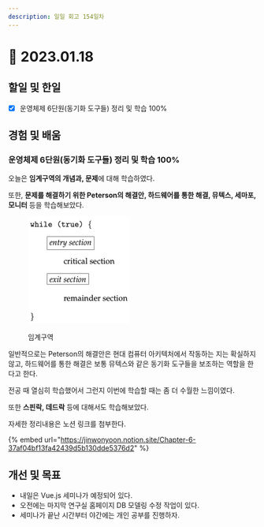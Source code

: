 ```yaml
---
description: 일일 회고 154일차
---
```


# 🙂 2023.01.18

## 할일 및 한일&#x20;

* [x] 운영체제 6단원(동기화 도구들) 정리 및 학습 100%&#x20;

## 경험 및 배움&#x20;

### 운영체제 6단원(동기화 도구들) 정리 및 학습 100%&#x20;

오늘은 **임계구역의 개념과, 문제**에 대해 학습하였다.

또한, **문제를 해결하기 위한 Peterson의 해결안, 하드웨어를 통한 해결, 뮤텍스, 세마포, 모니터** 등을 학습해보았다.

<figure><img src="../.gitbook/assets/image (4).png" alt=""><figcaption><p>임계구역</p></figcaption></figure>

일반적으로는 Peterson의 해결안은 현대 컴퓨터 아키텍처에서 작동하는 지는 확실하지 않고, 하드웨어를 통한 해결은 보통 뮤텍스와 같은 동기화 도구들을 보조하는 역할을 한다고 한다.

전공 때 열심히 학습했어서 그런지 이번에 학습할 때는 좀 더 수월한 느낌이였다.

또한 **스핀락, 데드락** 등에 대해서도 학습해보았다.

자세한 정리내용은 노션 링크를 첨부한다.

{% embed url="https://jinwonyoon.notion.site/Chapter-6-37af04bf13fa42439d5b130dde5376d2" %}

## 개선 및 목표&#x20;

* 내일은 Vue.js 세미나가 예정되어 있다.&#x20;
* 오전에는 마지막 연구실 홈페이지 DB 모델링 수정 작업이 있다.&#x20;
* 세미나가 끝난 시간부터 야간에는 개인 공부를 진행하자.&#x20;

